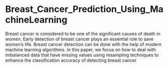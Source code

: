 # Breast_Cancer_Prediction_Using_MachineLearning
Breast cancer is considered to be one of the significant causes of death in women. Early detection of breast cancer plays an essential role to save women’s life. Breast cancer detection can be done with the help of modern machine learning algorithms. In this paper, we focus on how to deal with imbalanced data that have missing values using resampling techniques to enhance the classification accuracy of detecting breast cancer
